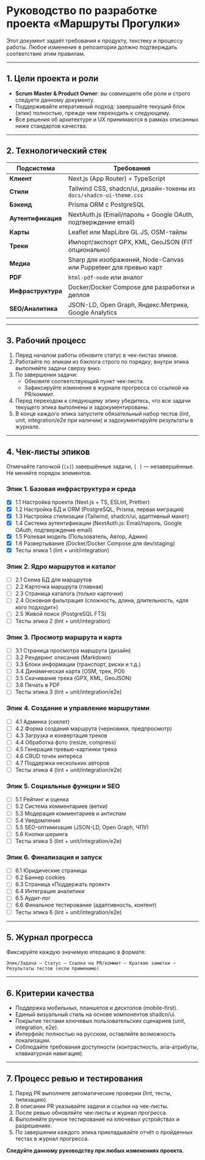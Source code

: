 # Руководство по разработке проекта «Маршруты Прогулки»

Этот документ задаёт требования к продукту, техстеку и процессу работы. Любое изменение в репозитории должно подтверждать соответствие этим правилам.

---

## 1. Цели проекта и роли
- **Scrum Master & Product Owner**: вы совмещаете обе роли и строго следуете данному документу.
- Поддерживайте итеративный подход: завершайте текущий блок (эпик) полностью, прежде чем переходить к следующему.
- Все решения об архитектуре и UX принимаются в рамках описанных ниже стандартов качества.

---

## 2. Технологический стек
| Подсистема | Требования |
|------------|------------|
| **Клиент** | Next.js (App Router) + TypeScript |
| **Стили** | Tailwind CSS, shadcn/ui, дизайн-токены из `docs/shadcn-ui-theme.css` |
| **Бэкенд** | Prisma ORM с PostgreSQL |
| **Аутентификация** | NextAuth.js (Email/пароль + Google OAuth, подтверждение email) |
| **Карты** | Leaflet или MapLibre GL JS, OSM-тайлы |
| **Треки** | Импорт/экспорт GPX, KML, GeoJSON (FIT опционально) |
| **Медиа** | Sharp для изображений, Node-Canvas или Puppeteer для превью карт |
| **PDF** | `html-pdf-node` или аналог |
| **Инфраструктура** | Docker/Docker Compose для разработки и деплоя |
| **SEO/Аналитика** | JSON-LD, Open Graph, Яндекс.Метрика, Google Analytics |

---

## 3. Рабочий процесс
1. Перед началом работы обновите статус в чек-листах эпиков.
2. Работайте по эпикам из бэклога строго по порядку; внутри эпика выполняйте задачи сверху вниз.
3. По завершении задачи:
   - Обновите соответствующий пункт чек-листа.
   - Зафиксируйте изменения в журнале прогресса со ссылкой на PR/коммит.
4. Перед переходом к следующему эпику убедитесь, что все задачи текущего эпика выполнены и задокументированы.
5. В конце каждого эпика запустите обязательный набор тестов (lint, unit, integration/e2e при наличии) и задокументируйте результаты в журнале.

---

## 4. Чек-листы эпиков
Отмечайте галочкой (`[x]`) завершённые задачи, `[ ]` — незавершённые. Не меняйте порядок элементов.

### Эпик 1. Базовая инфраструктура и среда
- [x] 1.1 Настройка проекта (Next.js + TS, ESLint, Prettier)
- [x] 1.2 Настройка БД и ORM (PostgreSQL, Prisma, первая миграция)
- [x] 1.3 Настройка стилизации (Tailwind, shadcn/ui, адаптивный макет)
- [x] 1.4 Система аутентификации (NextAuth.js: Email/пароль, Google OAuth, подтверждение email)
- [x] 1.5 Ролевая модель (Пользователь, Автор, Админ)
- [x] 1.6 Развертывание (Docker/Docker Compose для dev/staging)
- [x] Тесты эпика 1 (lint + unit/integration)

### Эпик 2. Ядро маршрутов и каталог
- [ ] 2.1 Схема БД для маршрутов
- [ ] 2.2 Карточка маршрута (главная)
- [ ] 2.3 Страница каталога (только карточки)
- [ ] 2.4 Основная фильтрация (сложность, длина, длительность, «для кого подходит»)
- [ ] 2.5 Живой поиск (PostgreSQL FTS)
- [ ] Тесты эпика 2 (lint + unit/integration)

### Эпик 3. Просмотр маршрута и карта
- [ ] 3.1 Страница просмотра маршрута (дизайн)
- [ ] 3.2 Рендеринг описания (Markdown)
- [ ] 3.3 Блоки информации (транспорт, риски и т.д.)
- [ ] 3.4 Динамическая карта (OSM, трек, POI)
- [ ] 3.5 Скачивание трека (GPX, KML, GeoJSON)
- [ ] 3.6 Печать в PDF
- [ ] Тесты эпика 3 (lint + unit/integration/e2e)

### Эпик 4. Создание и управление маршрутами
- [ ] 4.1 Админка (скелет)
- [ ] 4.2 Форма создания маршрута (черновики, предпросмотр)
- [ ] 4.3 Загрузка и конвертация треков
- [ ] 4.4 Обработка фото (resize, compress)
- [ ] 4.5 Генерация превью-картинки трека
- [ ] 4.6 CRUD точек интереса
- [ ] 4.7 Поддержка нескольких авторов
- [ ] Тесты эпика 4 (lint + unit/integration/e2e)

### Эпик 5. Социальные функции и SEO
- [ ] 5.1 Рейтинг и оценка
- [ ] 5.2 Система комментариев (ветки)
- [ ] 5.3 Модерация комментариев и антиспам
- [ ] 5.4 Уведомления
- [ ] 5.5 SEO-оптимизация (JSON-LD, Open Graph, ЧПУ)
- [ ] 5.6 Кнопки шеринга
- [ ] Тесты эпика 5 (lint + unit/integration/e2e)

### Эпик 6. Финализация и запуск
- [ ] 6.1 Юридические страницы
- [ ] 6.2 Баннер cookies
- [ ] 6.3 Страница «Поддержать проект»
- [ ] 6.4 Интеграция аналитики
- [ ] 6.5 Аудит-лог
- [ ] 6.6 Финальное тестирование (адаптивность, контент)
- [ ] Тесты эпика 6 (lint + unit/integration/e2e)

---

## 5. Журнал прогресса
Фиксируйте каждую значимую итерацию в формате:
```
Эпик/Задача — Статус — Ссылка на PR/коммит — Краткие заметки — Результаты тестов (если применимо)
```

---

## 6. Критерии качества
- Поддержка мобильных, планшетов и десктопов (mobile-first).
- Единый визуальный стиль на основе компонентов shadcn/ui.
- Покрытие тестами ключевых пользовательских сценариев (unit, integration, e2e).
- Интерфейс полностью на русском, оставляйте возможность локализации.
- Соблюдайте требования доступности (контрастность, aria-атрибуты, клавиатурная навигация).

---

## 7. Процесс ревью и тестирования
1. Перед PR выполните автоматические проверки (lint, тесты, типизацию).
2. В описании PR указывайте задачи и ссылки на чек-листы.
3. После ревью обновляйте чек-листы и журнал прогресса.
4. Выполняйте ручное тестирование на ключевых устройствах и разрешениях.
5. По завершении каждого эпика прикладывайте отчёт о пройденных тестах в журнал прогресса.

**Следуйте данному руководству при любых изменениях проекта.**
